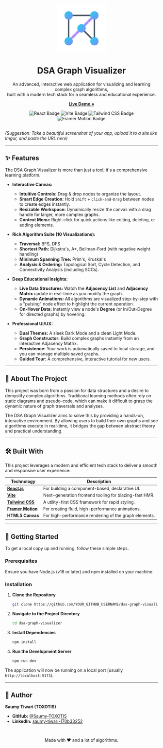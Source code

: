 <div align="center">
  <img src="./public/Graph.svg" alt="Graph Visualizer Logo" width="160" />
  <h1>
    <b>DSA Graph Visualizer</b>
  </h1>
  <p>
    An advanced, interactive web application for visualizing and learning complex graph algorithms,
    <br />
    built with a modern tech stack for a seamless and educational experience.
  </p>
  <p>
    <strong><a href="https://dsa-graph-visualiser.onrender.com">Live Demo »</a></strong>
  </p>
</div>

<div align="center">
  <img src="https://img.shields.io/badge/React-18.2.0-20232A?style=for-the-badge&logo=react&logoColor=61DAFB" alt="React Badge"/>
  <img src="https://img.shields.io/badge/Vite-5.2.0-646CFF?style=for-the-badge&logo=vite&logoColor=white" alt="Vite Badge"/>
  <img src="https://img.shields.io/badge/Tailwind_CSS-3.4.1-06B6D4?style=for-the-badge&logo=tailwind-css&logoColor=white" alt="Tailwind CSS Badge"/>
  <img src="https://img.shields.io/badge/Framer_Motion-11.0-0055FF?style=for-the-badge&logo=framer&logoColor=white" alt="Framer Motion Badge"/>
</div>

<br />

 
*(Suggestion: Take a beautiful screenshot of your app, upload it to a site like Imgur, and paste the URL here)*

---

## ✨ Features

The DSA Graph Visualizer is more than just a tool; it's a comprehensive learning platform.

-   **Interactive Canvas:**
    -   **Intuitive Controls:** Drag & drop nodes to organize the layout.
    -   **Smart Edge Creation:** Hold `Shift` + `Click-and-Drag` between nodes to create edges instantly.
    -   **Resizable Workspace:** Dynamically resize the canvas with a drag handle for larger, more complex graphs.
    -   **Context Menu:** Right-click for quick actions like editing, deleting, or adding elements.

-   **Rich Algorithm Suite (10 Visualizations):**
    -   **Traversal:** BFS, DFS
    -   **Shortest Path:** Dijkstra's, A*, Bellman-Ford (with negative weight handling)
    -   **Minimum Spanning Tree:** Prim's, Kruskal's
    -   **Analysis & Ordering:** Topological Sort, Cycle Detection, and Connectivity Analysis (including SCCs).

-   **Deep Educational Insights:**
    -   **Live Data Structures:** Watch the **Adjacency List** and **Adjacency Matrix** update in real-time as you modify the graph.
    -   **Dynamic Animations:** All algorithms are visualized step-by-step with a "pulsing" node effect to highlight the current operation.
    -   **On-Hover Data:** Instantly view a node's **Degree** (or In/Out-Degree for directed graphs) by hovering.

-   **Professional UI/UX:**
    -   **Dual Themes:** A sleek Dark Mode and a clean Light Mode.
    -   **Graph Constructor:** Build complex graphs instantly from an interactive Adjacency Matrix.
    -   **Persistence:** Your work is automatically saved to local storage, and you can manage multiple saved graphs.
    -   **Guided Tour:** A comprehensive, interactive tutorial for new users.

---

## 🚀 About The Project

This project was born from a passion for data structures and a desire to demystify complex algorithms. Traditional learning methods often rely on static diagrams and pseudo-code, which can make it difficult to grasp the dynamic nature of graph traversals and analyses.

The DSA Graph Visualizer aims to solve this by providing a hands-on, interactive environment. By allowing users to build their own graphs and see algorithms execute in real-time, it bridges the gap between abstract theory and practical understanding.

---

## 🛠️ Built With

This project leverages a modern and efficient tech stack to deliver a smooth and responsive user experience:

| Technology                                                 | Description                                            |
| ---------------------------------------------------------- | ------------------------------------------------------ |
| **[React.js](https://reactjs.org/)**                       | For building a component-based, declarative UI.        |
| **[Vite](https://vitejs.dev/)**                            | Next-generation frontend tooling for blazing-fast HMR.   |
| **[Tailwind CSS](https://tailwindcss.com/)**               | A utility-first CSS framework for rapid styling.       |
| **[Framer Motion](https://www.framer.com/motion/)**        | For creating fluid, high-performance animations.       |
| **HTML5 Canvas**                                           | For high-performance rendering of the graph elements.  |

---

## 🏁 Getting Started

To get a local copy up and running, follow these simple steps.

### Prerequisites

Ensure you have Node.js (v18 or later) and npm installed on your machine.

### Installation

1.  **Clone the Repository**
    ```sh
    git clone https://github.com/YOUR_GITHUB_USERNAME/dsa-graph-visualizer.git
    ```
2.  **Navigate to the Project Directory**
    ```sh
    cd dsa-graph-visualizer
    ```
3.  **Install Dependencies**
    ```sh
    npm install
    ```
4.  **Run the Development Server**
    ```sh
    npm run dev
    ```

The application will now be running on a local port (usually `http://localhost:5173`).

---

## 👤 Author

**Saumy Tiwari (TOXOTIS)**

*   **GitHub:** [@Saumy-TOXOTIS](https://github.com/Saumy-TOXOTIS)
*   **LinkedIn:** [saumy-tiwari-170b33252](https://linkedin.com/in/saumy-tiwari-170b33252)

<br />

<div align="center">
  <p>
    Made with ❤️ and a lot of algorithms.
  </p>
</div>
